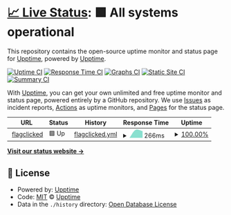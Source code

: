 # [📈 Live Status](https://upptime.github.io/upptime): <!--live status--> **🟩 All systems operational**

This repository contains the open-source uptime monitor and status page for [Upptime](https://upptime.js.org), powered by [Upptime](https://github.com/upptime/upptime).

[![Uptime CI](https://github.com/functionalmetatable/pingr/workflows/Uptime%20CI/badge.svg)](https://github.com/upptime/upptime/actions?query=workflow%3A%22Uptime+CI%22)
[![Response Time CI](https://github.com/functionalmetatable/pingr/workflows/Response%20Time%20CI/badge.svg)](https://github.com/upptime/upptime/actions?query=workflow%3A%22Response+Time+CI%22)
[![Graphs CI](https://github.com/functionalmetatable/pingr/workflows/Graphs%20CI/badge.svg)](https://github.com/upptime/upptime/actions?query=workflow%3A%22Graphs+CI%22)
[![Static Site CI](https://github.com/functionalmetatable/pingr/workflows/Static%20Site%20CI/badge.svg)](https://github.com/upptime/upptime/actions?query=workflow%3A%22Static+Site+CI%22)
[![Summary CI](https://github.com/functionalmetatable/pingr/workflows/Summary%20CI/badge.svg)](https://github.com/upptime/upptime/actions?query=workflow%3A%22Summary+CI%22)

With [Upptime](https://upptime.js.org), you can get your own unlimited and free uptime monitor and status page, powered entirely by a GitHub repository. We use [Issues](https://github.com/upptime/upptime/issues) as incident reports, [Actions](https://github.com/upptime/upptime/actions) as uptime monitors, and [Pages](https://upptime.github.io/upptime) for the status page.

<!--start: status pages-->
<!-- This summary is generated by Upptime (https://github.com/upptime/upptime) -->
<!-- Do not edit this manually, your changes will be overwritten -->
<!-- prettier-ignore -->
| URL | Status | History | Response Time | Uptime |
| --- | ------ | ------- | ------------- | ------ |
| <img alt="" src="https://favicons.githubusercontent.com/flagclicked.colabersecret.repl.co" height="13"> [flagclicked](https://flagclicked.colabersecret.repl.co) | 🟩 Up | [flagclicked.yml](https://github.com/FunctionalMetatable/pingr/commits/HEAD/history/flagclicked.yml) | <details><summary><img alt="Response time graph" src="./graphs/flagclicked/response-time-week.png" height="20"> 266ms</summary><br><a href="https://functionalmetatable.github.io/pingr/history/flagclicked"><img alt="Response time 266" src="https://img.shields.io/endpoint?url=https%3A%2F%2Fraw.githubusercontent.com%2FFunctionalMetatable%2Fpingr%2FHEAD%2Fapi%2Fflagclicked%2Fresponse-time.json"></a><br><a href="https://functionalmetatable.github.io/pingr/history/flagclicked"><img alt="24-hour response time 287" src="https://img.shields.io/endpoint?url=https%3A%2F%2Fraw.githubusercontent.com%2FFunctionalMetatable%2Fpingr%2FHEAD%2Fapi%2Fflagclicked%2Fresponse-time-day.json"></a><br><a href="https://functionalmetatable.github.io/pingr/history/flagclicked"><img alt="7-day response time 266" src="https://img.shields.io/endpoint?url=https%3A%2F%2Fraw.githubusercontent.com%2FFunctionalMetatable%2Fpingr%2FHEAD%2Fapi%2Fflagclicked%2Fresponse-time-week.json"></a><br><a href="https://functionalmetatable.github.io/pingr/history/flagclicked"><img alt="30-day response time 266" src="https://img.shields.io/endpoint?url=https%3A%2F%2Fraw.githubusercontent.com%2FFunctionalMetatable%2Fpingr%2FHEAD%2Fapi%2Fflagclicked%2Fresponse-time-month.json"></a><br><a href="https://functionalmetatable.github.io/pingr/history/flagclicked"><img alt="1-year response time 266" src="https://img.shields.io/endpoint?url=https%3A%2F%2Fraw.githubusercontent.com%2FFunctionalMetatable%2Fpingr%2FHEAD%2Fapi%2Fflagclicked%2Fresponse-time-year.json"></a></details> | <details><summary><a href="https://functionalmetatable.github.io/pingr/history/flagclicked">100.00%</a></summary><a href="https://functionalmetatable.github.io/pingr/history/flagclicked"><img alt="All-time uptime 100.00%" src="https://img.shields.io/endpoint?url=https%3A%2F%2Fraw.githubusercontent.com%2FFunctionalMetatable%2Fpingr%2FHEAD%2Fapi%2Fflagclicked%2Fuptime.json"></a><br><a href="https://functionalmetatable.github.io/pingr/history/flagclicked"><img alt="24-hour uptime 100.00%" src="https://img.shields.io/endpoint?url=https%3A%2F%2Fraw.githubusercontent.com%2FFunctionalMetatable%2Fpingr%2FHEAD%2Fapi%2Fflagclicked%2Fuptime-day.json"></a><br><a href="https://functionalmetatable.github.io/pingr/history/flagclicked"><img alt="7-day uptime 100.00%" src="https://img.shields.io/endpoint?url=https%3A%2F%2Fraw.githubusercontent.com%2FFunctionalMetatable%2Fpingr%2FHEAD%2Fapi%2Fflagclicked%2Fuptime-week.json"></a><br><a href="https://functionalmetatable.github.io/pingr/history/flagclicked"><img alt="30-day uptime 100.00%" src="https://img.shields.io/endpoint?url=https%3A%2F%2Fraw.githubusercontent.com%2FFunctionalMetatable%2Fpingr%2FHEAD%2Fapi%2Fflagclicked%2Fuptime-month.json"></a><br><a href="https://functionalmetatable.github.io/pingr/history/flagclicked"><img alt="1-year uptime 100.00%" src="https://img.shields.io/endpoint?url=https%3A%2F%2Fraw.githubusercontent.com%2FFunctionalMetatable%2Fpingr%2FHEAD%2Fapi%2Fflagclicked%2Fuptime-year.json"></a></details>

<!--end: status pages-->

[**Visit our status website →**](https://upptime.github.io/upptime)

## 📄 License

- Powered by: [Upptime](https://github.com/upptime/upptime)
- Code: [MIT](./LICENSE) © [Upptime](https://upptime.js.org)
- Data in the `./history` directory: [Open Database License](https://opendatacommons.org/licenses/odbl/1-0/)
